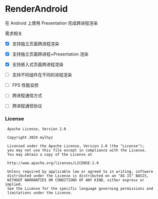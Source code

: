 # RenderAndroid

在 Android 上使用 Presentation 完成跨进程渲染

需求相关

- [x] 支持独立页面跨进程渲染

- [x] 支持独立页面跨进程+Presentation 渲染

- [x] 支持嵌入式页面跨进程渲染

- [ ] 支持不同组件在不同的进程渲染

- [ ] FPS 性能监控

- [ ] 跨进程通信方式

- [ ] 跨进程通信协议

### License

```
 Apache License, Version 2.0

 Copyright 2024 mylhyz

 Licensed under the Apache License, Version 2.0 (the "License");
 you may not use this file except in compliance with the License.
 You may obtain a copy of the License at

 http://www.apache.org/licenses/LICENSE-2.0

 Unless required by applicable law or agreed to in writing, software
 distributed under the License is distributed on an "AS IS" BASIS,
 WITHOUT WARRANTIES OR CONDITIONS OF ANY KIND, either express or implied.
 See the License for the specific language governing permissions and
 limitations under the License.
```